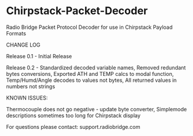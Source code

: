 # Chirpstack-Packet-Decoder
Radio Bridge Packet Protocol Decoder for use in Chirpstack Payload Formats

CHANGE LOG

Release 0.1 - Initial Release

Release 0.2 - Standardized decoded variable names, 
              Removed redundant bytes conversions, 
              Exported ATH and TEMP calcs to modal function, 
              Temp/Humd/Angle decodes to values not bytes, 
              All returned values in numbers not strings

KNOWN ISSUES:

  Thermocouple does not go negative - update byte converter, 
  Simplemode descriptions sometimes too long for Chirpstack display
  
For questions please contact:
support.radiobridge.com
